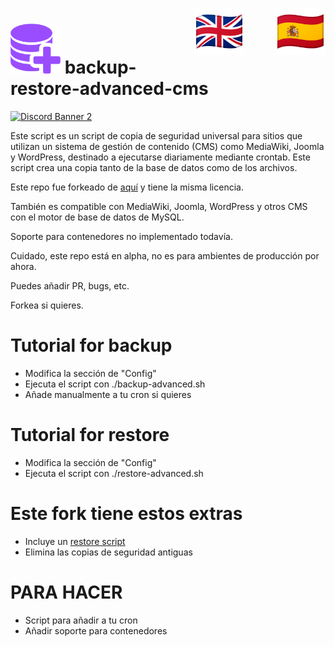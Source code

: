 ﻿<a href="https://github.com/techshareroom/backup-restore-advanced-cms/blob/master/READMEesES.md" target="_blank"><img src="https://github.com/techshareroom/resources/raw/main/images/languages/spain.png" width="80" img align="right"></a>
<a href="https://github.com/techshareroom/backup-restore-advanced-cms" target="_blank"><img src="https://github.com/techshareroom/resources/raw/main/images/languages/united-kingdom.png" width="80" style="vertical-align:middle;margin:0px 50px" img align="right"></a>

<img src="https://github.com/techshareroom/resources/raw/main/images/backup-restore-advanced-cms.png" width="80"> backup-restore-advanced-cms
=============================================

<a href="https://discord.gg/hbAHGSYGfs">
<img src="https://discordapp.com/api/guilds/750051000664064141/widget.png?style=banner2" alt="Discord Banner 2"/>
</a>

Este script es un script de copia de seguridad universal para sitios que utilizan un sistema de gestión de contenido (CMS) como MediaWiki, Joomla y WordPress, destinado a ejecutarse diariamente mediante crontab. Este script crea una copia tanto de la base de datos como de los archivos.

Este repo fue forkeado de [aquí](https://github.com/erkkimon/backup-advanced) y tiene la misma licencia.

También es compatible con MediaWiki, Joomla, WordPress y otros CMS con el motor de base de datos de MySQL.

Soporte para contenedores no implementado todavía.

Cuidado, este repo está en alpha, no es para ambientes de producción por ahora.

Puedes añadir PR, bugs, etc.

Forkea si quieres.

Tutorial for backup
=============================================

* Modifica la sección de "Config"
* Ejecuta el script con ./backup-advanced.sh
* Añade manualmente a tu cron si quieres

Tutorial for restore
=============================================

* Modifica la sección de "Config"
* Ejecuta el script con ./restore-advanced.sh

Este fork tiene estos extras
=============================================

* Incluye un [restore script](https://github.com/TechShareRoom/backup-restore-advanced-cms/blob/master/restore-advanced.sh) 
* Elimina las copias de seguridad antiguas

PARA HACER
=============================================

* Script para añadir a tu cron
* Añadir soporte para contenedores